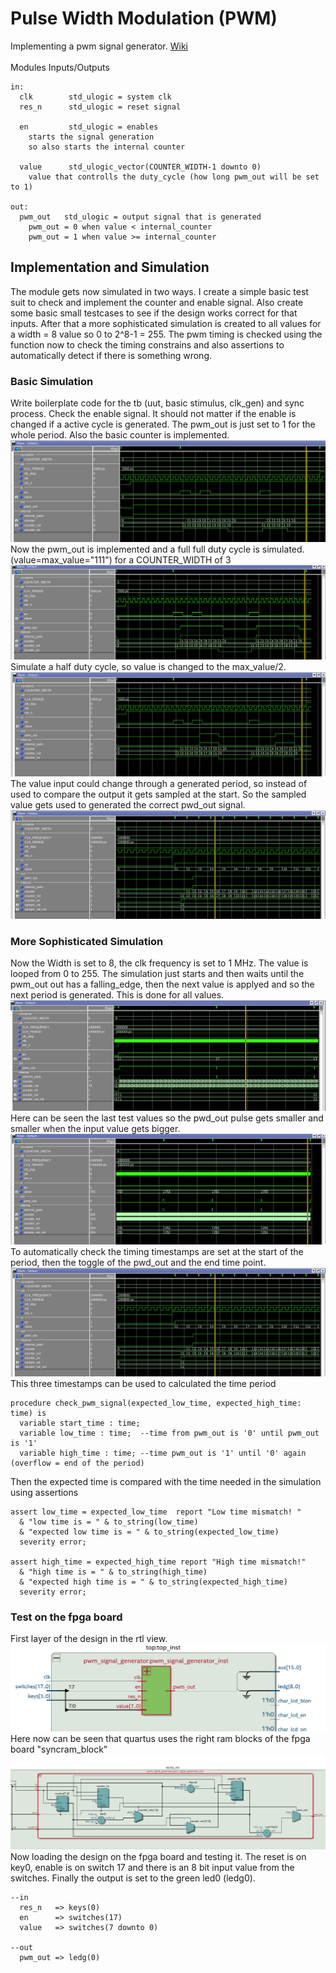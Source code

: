 # Pulse Width Modulation (PWM)
Implementing a pwm signal generator. [Wiki](https://en.wikipedia.org/wiki/Pulse-width_modulation)
<br > <br >
Modules Inputs/Outputs
```
in:
  clk        std_ulogic = system clk
  res_n      std_ulogic = reset signal

  en         std_ulogic = enables
    starts the signal generation
    so also starts the internal counter

  value      std_ulogic_vector(COUNTER_WIDTH-1 downto 0)
    value that controlls the duty_cycle (how long pwm_out will be set to 1)

out:
  pwm_out   std_ulogic = output signal that is generated
    pwm_out = 0 when value < internal_counter
    pwm_out = 1 when value >= internal_counter

```
## Implementation and Simulation
The module gets now simulated in two ways. I create a simple basic test suit to check and implement the counter and enable signal. Also create some basic small testcases to see if the design works correct for that inputs. After that a more sophisticated simulation is created to all values for a width = 8 value so 0 to 2^8-1 = 255. The pwm timing is checked using the function now to check the timing constrains and also assertions to automatically detect if there is something wrong.
### Basic Simulation
Write boilerplate code for the tb (uut, basic stimulus, clk_gen) and sync process. Check the enable signal. It should not matter if the enable is changed if a active cycle is generated. The pwm_out is just set to 1 for the whole period. Also the basic counter is implemented.
<br>
![start sim ](./img/sim_cnt.png)
<br>
Now the pwm_out is implemented and a full full duty cycle is simulated. (value=max_value="111") for a COUNTER_WIDTH of 3
<br>
![read(0)](./img/sim_fulldutycycle.png)
<br>
Simulate a half duty cycle, so value is changed to the max_value/2.
<br>
![write through](./img/sim_halfdutycycle.png)
<br>
The value input could change through a generated period, so instead of used to compare the output it gets sampled at the start. So the sampled value gets used to generated the correct pwd_out signal.
<br>
![write through](./img/sim_sample_value_input.png)
<br>

### More Sophisticated Simulation
Now the Width is set to 8, the clk frequency is set to 1 MHz. The value is looped from 0 to 255. The simulation just starts and then waits until the pwm_out out has a falling_edge, then the next value is applyed and so the next period is generated. This is done for all values.
<br>
![write through](./img/sim_testcase1.png)
<br>
Here can be seen the last test values so the pwd_out pulse gets smaller and smaller when the input value gets bigger.
<br>
![write through](./img/sim_testcase2.png)
<br>
To automatically check the timing timestamps are set at the start of the period, then the toggle of the pwd_out and the end time point.
<br>
![write through](./img/sim_sample_value_input.png)
<br>
This three timestamps can be used to calculated the time period
```
procedure check_pwm_signal(expected_low_time, expected_high_time: time) is
  variable start_time : time;
  variable low_time : time;  --time from pwm_out is '0' until pwm_out is '1'
  variable high_time : time; --time pwm_out is '1' until '0' again (overflow = end of the period)
```
Then the expected time is compared with the time needed in the simulation using assertions
```
assert low_time = expected_low_time  report "Low time mismatch! "
  & "low time is = " & to_string(low_time)
  & "expected low time is = " & to_string(expected_low_time)
  severity error;

assert high_time = expected_high_time report "High time mismatch!"
  & "high time is = " & to_string(high_time)
  & "expected high time is = " & to_string(expected_high_time)
  severity error;
```

### Test on the fpga board
First layer of the design in the rtl view.
<br>
![rlt view 1](./img/test_rtl1.png)
<br>
Here now can be seen that quartus uses the right ram blocks of the fpga board "syncram_block"
<br>
![rlt view 2](./img/test_rtl2.png)
<br>
Now loading the design on the fpga board and testing it. The reset is on key0, enable is on switch 17 and there is an 8 bit input value from the switches. Finally the output is set to the green led0 (ledg0).
```
--in
  res_n   => keys(0)
  en      => switches(17)
  value   => switches(7 downto 0)

--out
  pwm_out => ledg(0)
```
